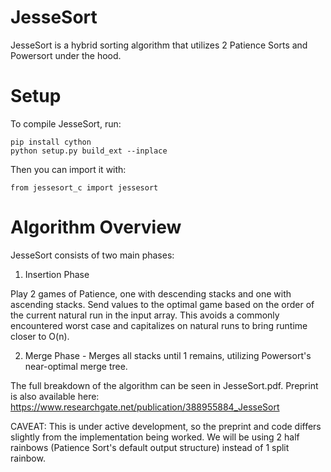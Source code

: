 # JesseSort

JesseSort is a hybrid sorting algorithm that utilizes 2 Patience Sorts and Powersort under the hood.

# Setup

To compile JesseSort, run:

```
pip install cython
python setup.py build_ext --inplace
```

Then you can import it with:

`from jessesort_c import jessesort`


# Algorithm Overview

JesseSort consists of two main phases:

1. Insertion Phase

Play 2 games of Patience, one with descending stacks and one with ascending stacks. Send values to the optimal game based on the order of the current natural run in the input array. This avoids a commonly encountered worst case and capitalizes on natural runs to bring runtime closer to O(n).

2. Merge Phase - Merges all stacks until 1 remains, utilizing Powersort's near-optimal merge tree.

The full breakdown of the algorithm can be seen in JesseSort.pdf. Preprint is also available here: https://www.researchgate.net/publication/388955884_JesseSort

CAVEAT: This is under active development, so the preprint and code differs slightly from the implementation being worked. We will be using 2 half rainbows (Patience Sort's default output structure) instead of 1 split rainbow.
